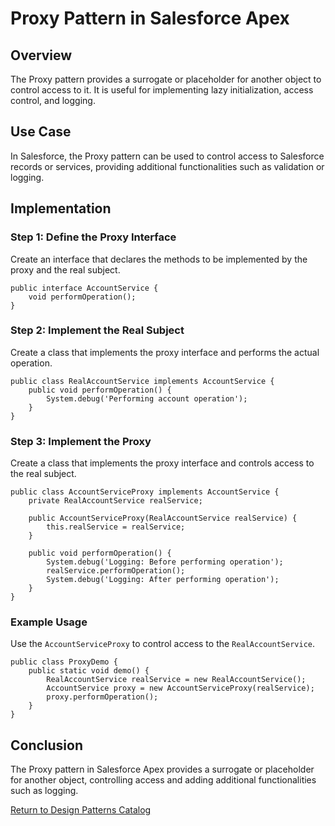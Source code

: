 
# Proxy Pattern in Salesforce Apex

## Overview
The Proxy pattern provides a surrogate or placeholder for another object to control access to it. It is useful for implementing lazy initialization, access control, and logging.

## Use Case
In Salesforce, the Proxy pattern can be used to control access to Salesforce records or services, providing additional functionalities such as validation or logging.

## Implementation

### Step 1: Define the Proxy Interface
Create an interface that declares the methods to be implemented by the proxy and the real subject.

```apex
public interface AccountService {
    void performOperation();
}
```

### Step 2: Implement the Real Subject
Create a class that implements the proxy interface and performs the actual operation.

```apex
public class RealAccountService implements AccountService {
    public void performOperation() {
        System.debug('Performing account operation');
    }
}
```

### Step 3: Implement the Proxy
Create a class that implements the proxy interface and controls access to the real subject.

```apex
public class AccountServiceProxy implements AccountService {
    private RealAccountService realService;

    public AccountServiceProxy(RealAccountService realService) {
        this.realService = realService;
    }

    public void performOperation() {
        System.debug('Logging: Before performing operation');
        realService.performOperation();
        System.debug('Logging: After performing operation');
    }
}
```

### Example Usage
Use the `AccountServiceProxy` to control access to the `RealAccountService`.

```apex
public class ProxyDemo {
    public static void demo() {
        RealAccountService realService = new RealAccountService();
        AccountService proxy = new AccountServiceProxy(realService);
        proxy.performOperation();
    }
}
```

## Conclusion
The Proxy pattern in Salesforce Apex provides a surrogate or placeholder for another object, controlling access and adding additional functionalities such as logging.

[Return to Design Patterns Catalog](../README.md)
